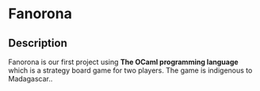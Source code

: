 # Fanorona

## Description

Fanorona is our first project using <b>The OCaml programming language</b> which is a strategy board game for two players. The game is indigenous to Madagascar..

